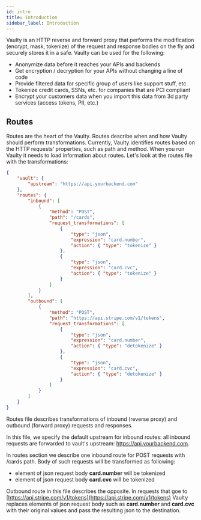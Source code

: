 ```yaml
---
id: intro
title: Introduction
sidebar_label: Introduction
---
```

Vaulty is an HTTP reverse and forward proxy that performs the modification (encrypt, mask, tokenize) of the request and response bodies on the fly and securely stores it in a safe. Vaulty can be used for the following:

- Anonymize data before it reaches your APIs and backends
- Get encryption / decryption for your APIs without changing a line of code
- Provide filtered data for specific group of users like support stuff, etc.
- Tokenize credit cards, SSNs, etc. for companies that are PCI compliant
- Encrypt your customers data when you import this data from 3d party services (access tokens, PII, etc.)

## Routes

Routes are the heart of the Vaulty. Routes describe when and how Vaulty should perform transformations. Currently, Vaulty identifies routes based on the HTTP requests’ properties, such as path and method. When you run Vaulty it needs to load information about routes. Let's look at the routes file with the transformations:

```json
{
	"vault": {
		"upstream": "https://api.yourbackend.com"
	},
	"routes": {
		"inbound": [
			{
				"method": "POST",
				"path": "/cards",
				"request_transformations": [
					{
						"type": "json",
						"expression": "card.number",
						"action": { "type": "tokenize" }
					},
					{
						"type": "json",
						"expression": "card.cvc",
						"action": { "type": "tokenize" }
					}
				]
			}
		],
		"outbound": [
			{
				"method": "POST",
				"path": "https://api.stripe.com/v1/tokens",
				"request_transformations": [
					{
						"type": "json",
						"expression": "card.number",
						"action": { "type": "detokenize" }
					},
					{
						"type": "json",
						"expression": "card.cvc",
						"action": { "type": "detokenize" }
					}
				]
			}
		]
	}
}
```

Routes file describes transformations of inbound (reverse proxy) and outbound (forward proxy) requests and responses.

In this file, we specify the default upstream for inbound routes: all inbound requests are forwarded to vault's upstream: https://api.yourbackend.com.

In routes section we describe one inbound route for POST requests with /cards path. Body of such requests will be transformed as following:

- element of json request body **card.number** will be tokenized
- element of json request body **card.cvc** will be tokenized

Outbound route in this file describes the opposite. In requests that goe to [https://api.stripe.com/v1/tokens](https://api.stripe.com/v1/tokens) Vaulty replaces elements of json request body such as **card.number** and **card.cvc** with their original values and pass the resulting json to the destination.
